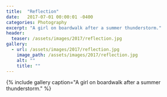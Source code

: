 ```yaml
---
title:  "Reflection"
date:   2017-07-01 00:00:01 -0400
categories: Photography
excerpt: "A girl on boardwalk after a summer thunderstorm."
header:
  teaser: /assets/images/2017/reflection.jpg
gallery:
  - url: /assets/images/2017/reflection.jpg
    image_path: /assets/images/2017/reflection.jpg
    alt: ""
    title: ""
---
```


{% include gallery caption="A girl on boardwalk after a summer thunderstorm." %}
